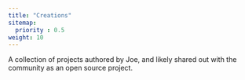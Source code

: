 ```yaml
---
title: "Creations"
sitemap:
  priority : 0.5
weight: 10
---
```

<p>A collection of projects authored by Joe, and likely shared out with the community as an open source project.</p>
